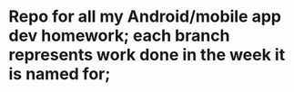 # Repo for all my Android/mobile app dev homework; each branch represents work done in the week it is named for;
